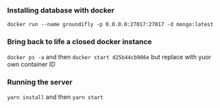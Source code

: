 ### Installing database with docker
`docker run --name groundifly -p 0.0.0.0:27017:27017 -d mongo:latest`

### Bring back to life a closed docker instance
`docker ps -a`
and then
`docker start d25b44cb986e` but replace with yuor own container ID

### Running the server
`yarn install`
and then
`yarn start`
